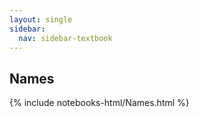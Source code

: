 ```yaml
---
layout: single
sidebar:
  nav: sidebar-textbook
---
```


Names
-----

{% include notebooks-html/Names.html %}
